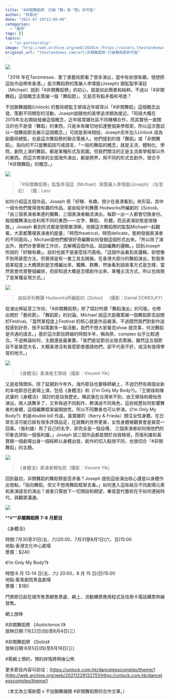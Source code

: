 ```yaml
---
title: "#非關舞蹈祭　打破「舞」與「節」的可能"
author: "林喜兒"
date: "2021-07-19T12:00:00"
categories:
  - "藝術"
tags: []
topics:
  - "in partnership"
image: "http://web.archive.org/web/2020im_/https://assets.thestandnews.com/media/photos/coveragain.jpeg"
original_url: "thestandnews.com/art/非關舞蹈祭-打破舞與節的可能"
---
```

![](http://web.archive.org/web/2020im_/https://assets.thestandnews.com/media/photos/coveragain.jpeg)

「2018 年在Tanzmesse、愛丁堡藝術節看了很多演出，當中有些很有趣，很想把這些作品帶來香港。」是次舞蹈祭的策展人李偉能(Joseph) 跟監製李漢廷（Michael）說到「#非關舞蹈祭」的初心，就是如此簡單和純粹。不過以「#非關舞蹈」這個概念去策展一個「舞蹈節」，又是否有點矛盾和弔詭？

不加鎖舞踊館(Unlock) 的藝術總監王榮祿近年經常以「#非關舞蹈」這個概念出發，策劃不同類型的活動，Joseph說跟他的美學追求頗為接近。「阿祿大概在2015年左右開始發展這個概念，近年經常跟社區不同機構合作，而其實他一直關注的也不是很『舞蹈』的東西，只是未有確切地扣連整個美學框架，所以這次嘗試以一個舞蹈節去展示這個概念。」可說是臭味相投，Joseph去年加入Unlock 成為副藝術總監，也是這次舞蹈祭的聯合策展人。他們提到的很「舞蹈」或「非關舞蹈」，指向的不只是舞蹈技巧或語言，「一般的舞蹈的概念，就是主流、體制化、學院，劇院上演的舞蹈，都是某種形式及氛圍。但我們關注的正是主流美學框架以外的東西。而這次帶來的五個海外演出，都是跨界，用不同的形式去創作，很合乎「#非關舞蹈」的概念。」

![](http://web.archive.org/web/2020im_/https://assets.thestandnews.com/media/photos/LEO04233.jpg)
> 「#非關舞蹈祭」監製李漢廷（Michael）與策展人李偉能(Joseph) （左至右） （攝：Leo）

如何介紹這五個作品，Joseph 用「好睇、有趣、很少在香港看到」來形容。其中一個令他們覺得很有趣的作品，是由匈牙利舞團 Hodworks所編創的《Solos》。「由三個表演者串連的獨舞，三個表演者輪流演出，每節一出一入都會切換身份。每個獨舞演出也利用不同的東西——文字、舞蹈、 形體，而且表演狀態是很極致。」Joseph 看到形式都是很簡單清晰，他跟這次舞蹈祭的監製Michael一起觀看，大家都驚嘆表演者的能量，「時而theatrical，時而delicate，能夠發掘表演者的不同面向。」Michael說他們都很好奇編舞如何發掘這個形式出來。「所以除了演出外，我們亦會舉辦工作坊，去解構這個作品，談談編舞的邏輯。」回到Joseph 所說的「好睇有趣」，談的也就不是甚麼技巧風格。「這個作品看到其邏輯，卻想像不到用甚麼方法，但覺得是有一套工具去開展。在香港大部分的舞蹈演出，對我來說某程度上大概猜到是怎樣編出來，獨舞、群舞，然後看到說故事方式是怎樣，當然我會欣賞整個編排，但卻知道大概是怎樣創作出來，某種主流方式，所以也局限了是某種呈現方式。」

![](http://web.archive.org/web/2020im_/https://assets.thestandnews.com/media/photos/Solos%E6%94%9D%E5%BD%B1Daniel_DOMOLKY.jpg)
> 由匈牙利舞團 Hodworks所編創的《Solos》 （攝影：Daniel DOMOLKY）

從演出伸延至工作坊，「#非關舞蹈祭」除了探討所謂「舞蹈演出」的可能，也帶出關於「藝術節」、「舞蹈節」的討論。Michael 說這次是藉策展一個舞蹈節去談關於Festival。「當然某程度上Festival 的核心就是作品展演，不過既然我們對創作過程感到好奇，倒不如策劃多一點活動，我們不想大家看完show 就完事，何況舞蹈是共通的語言。」基於這次節目跨越的時間半年，稱為祭，complex 似乎比較適合。不過無論如何，主題還是最重要。「我們是從節目出發去策展，雖然這五個節目不是甚麼大名，大概香港沒有甚麼節會邀請他們，卻不代表不好，或沒有值得學習的地方。」

![](http://web.archive.org/web/2020im_/https://assets.thestandnews.com/media/photos/luk.jpeg)
> 《身體活》表演者王榮祿（攝影：Vincent Yik）

又是疫情關係，除了延期到今年外，海外節目也要移師網上，不過仍然有兩個全新的本地節目在劇場上演，包括《身體活》和《I’m Only My Body?》。「王榮祿和陳武康的《身體活》 探討的是自我歷史。陳武康在台灣來不到，由王榮祿和楊怡孜演出，兩人跳舞多了，又參與過不同創作，飾演過不同角色，這些經歷如何影響舞者的身體，這個編舞框架屬開放性，所以不同舞者也可以參演。《I’m Only My Body?》則是double bill 作品，黃寶娜的〈Kerry & Frieda〉關注女性身體，在日常生活可能已經有很多評頭品足，在跳舞的世界更甚，女性身體被觀賞會是甚麼一回事。〈張利雄〉用了自己的名字，卻完全是一個自傳， 三個表演者如何用他們的印象去拼貼一個張利雄。」Joseph 說三個作品都是關於自我檢視，而張利雄和黃寶娜一個劇場出身一個純粹以身體出發，創作的切入點很不同，也很切合「#非關舞蹈」的主題。

![](http://web.archive.org/web/2020im_/https://assets.thestandnews.com/media/photos/%E6%A5%8A%E6%80%A1%E5%AD%9C.jpeg)
> 《身體活》表演者楊怡孜（攝影：Vincent Yik）

回到最初，非關舞蹈的舞蹈祭是否矛盾？Joseph 提到這些演出核心還是以身體作出發點，「指向舞蹈，但又不想用舞蹈框架去看。」如何進入這些結合不同劇場元素和表演語言的演出？或者只需放下一切預設和期望，畢竟當代藝術在乎如何連結時代，與觀眾溝通。

![](http://web.archive.org/web/2020im_/https://assets.thestandnews.com/media/photos/%E9%9D%9E%E9%97%9C%E8%88%9E%E8%B9%88%E7%A5%AD.jpeg)

**#****非關舞蹈祭** **7-8** **月節目**

《身體活》

時間:7月30至31日(五、六)20:00、7月31至8月1日(六、日)15:00  
地點:香港文化中心劇場  
票價：$240

《I’m Only My Body?》

時間:8 月 13-14 日(五、六) 20:00，8 月 15 日(日)15:00  
地點:葵青劇院黑盒劇場  
票價：$180

門票即日起在城市售票網售票處、網上、流動購票應用程式及信用卡電話購票熱線發售。

網上放映

#非關舞蹈祭 《Autóctonos II》  
放映日期:7月22日(四)至8月4日(三)

#非關舞蹈祭 《Solos》  
放映日期:8月5日(四)至8月18日(三)

#需網上預約，預約詳情將稍後公佈

更多節目內容可前往：[https://unlock.com.hk/dancelesscomplex/theme/](http://web.archive.org/web/20211229132751/https://unlock.com.hk/dancelesscomplex/theme/)

（本文為立場新聞 x 不加鎖舞踊館 #非關舞蹈祭的合作文章。）